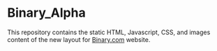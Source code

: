 Binary_Alpha
=============

This repository contains the static HTML, Javascript, CSS, and images content of the new layout for  [Binary.com](http://www.binary.com) website.
